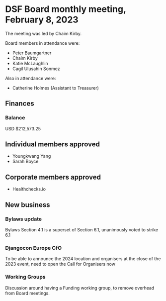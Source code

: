 # DSF Board monthly meeting, February 8, 2023

The meeting was led by Chaim Kirby.

Board members in attendance were:

- Peter Baumgartner
- Chaim Kirby
- Katie McLaughlin
- Cagil Ulusahin Sonmez

Also in attendance were:

- Catherine Holmes (Assistant to Treasurer)

## Finances

### Balance

USD $212,573.25

## Individual members approved

- Youngkwang Yang
- Sarah Boyce

## Corporate members approved

- Healthchecks.io

## New business

### Bylaws update

Bylaws Section 4.1 is a superset of Section 6.1, unanimously voted to strike 6.1

### Djangocon Europe CfO

To be able to announce the 2024 location and organisers at the close of the 2023 event, need to open the Call for Organisers now

### Working Groups

Discussion around having a Funding working group, to remove overhead from Board meetings.
